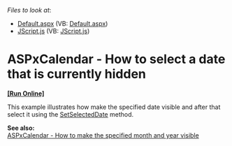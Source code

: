 <!-- default file list -->
*Files to look at*:

* [Default.aspx](./CS/WebSite/Default.aspx) (VB: [Default.aspx](./VB/WebSite/Default.aspx))
* [JScript.js](./CS/WebSite/JScript.js) (VB: [JScript.js](./VB/WebSite/JScript.js))
<!-- default file list end -->
# ASPxCalendar - How to select a date that is currently hidden
<!-- run online -->
**[[Run Online]](https://codecentral.devexpress.com/e3807/)**
<!-- run online end -->


<p>This example illustrates how make the specified date visible and after that select it using the <a href="http://documentation.devexpress.com/#AspNet/DevExpressWebASPxEditorsScriptsASPxClientCalendar_SetSelectedDatetopic"><u>SetSelectedDate</u></a> method.</p><p><strong>See also:</strong><br />
<a href="https://www.devexpress.com/Support/Center/p/E3806">ASPxCalendar - How to make the specified month and year visible </a></p>

<br/>


